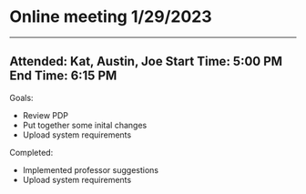 # Online meeting 1/29/2023

---
Attended: Kat, Austin, Joe
Start Time: 5:00 PM
End Time: 6:15 PM
---

Goals:

 - Review PDP
 - Put together some inital changes
 - Upload system requirements

Completed:

 - Implemented professor suggestions
 - Upload system requirements
